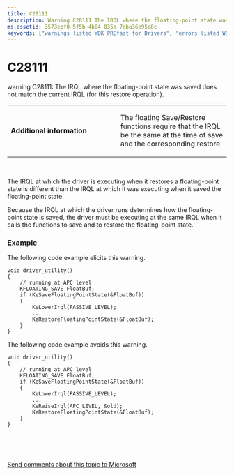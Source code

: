 ```yaml
---
title: C28111
description: Warning C28111 The IRQL where the floating-point state was saved does not match the current IRQL (for this restore operation).
ms.assetid: 3573ebf0-5f5b-4b04-835a-7dba36e95e8c
keywords: ["warnings listed WDK PREfast for Drivers", "errors listed WDK PREfast for Drivers"]
---
```


# C28111


warning C28111: The IRQL where the floating-point state was saved does not match the current IRQL (for this restore operation).

<table>
<colgroup>
<col width="50%" />
<col width="50%" />
</colgroup>
<tbody>
<tr class="odd">
<td align="left"><p><strong>Additional information</strong></p></td>
<td align="left"><p>The floating Save/Restore functions require that the IRQL be the same at the time of save and the corresponding restore.</p></td>
</tr>
</tbody>
</table>

 

The IRQL at which the driver is executing when it restores a floating-point state is different than the IRQL at which it was executing when it saved the floating-point state.

Because the IRQL at which the driver runs determines how the floating-point state is saved, the driver must be executing at the same IRQL when it calls the functions to save and to restore the floating-point state.

### <span id="example"></span><span id="EXAMPLE"></span>Example

The following code example elicits this warning.

```
void driver_utility()
{
    // running at APC level
    KFLOATING_SAVE FloatBuf;
    if (KeSaveFloatingPointState(&FloatBuf))
    {
        KeLowerIrql(PASSIVE_LEVEL);
        ...
        KeRestoreFloatingPointState(&FloatBuf);
    }
}
```

The following code example avoids this warning.

```
void driver_utility()
{
    // running at APC level
    KFLOATING_SAVE FloatBuf;
    if (KeSaveFloatingPointState(&FloatBuf))
    {
        KeLowerIrql(PASSIVE_LEVEL);
        ...
        KeRaiseIrql(APC_LEVEL, &old);
        KeRestoreFloatingPointState(&FloatBuf);
    }
}
```

 

 

[Send comments about this topic to Microsoft](mailto:wsddocfb@microsoft.com?subject=Documentation%20feedback%20[devtest\devtest]:%20C28111%20%20RELEASE:%20%2811/17/2016%29&body=%0A%0APRIVACY%20STATEMENT%0A%0AWe%20use%20your%20feedback%20to%20improve%20the%20documentation.%20We%20don't%20use%20your%20email%20address%20for%20any%20other%20purpose,%20and%20we'll%20remove%20your%20email%20address%20from%20our%20system%20after%20the%20issue%20that%20you're%20reporting%20is%20fixed.%20While%20we're%20working%20to%20fix%20this%20issue,%20we%20might%20send%20you%20an%20email%20message%20to%20ask%20for%20more%20info.%20Later,%20we%20might%20also%20send%20you%20an%20email%20message%20to%20let%20you%20know%20that%20we've%20addressed%20your%20feedback.%0A%0AFor%20more%20info%20about%20Microsoft's%20privacy%20policy,%20see%20http://privacy.microsoft.com/default.aspx. "Send comments about this topic to Microsoft")




